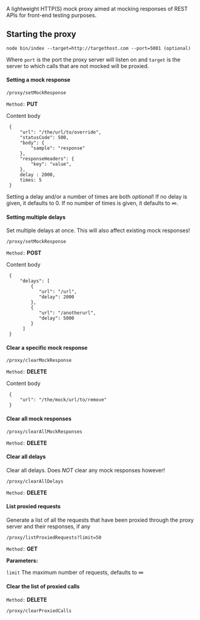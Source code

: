 A lightweight HTTP(S) mock proxy aimed at mocking responses of REST APIs for front-end testing purposes.


## Starting the proxy

``node bin/index --target=http://targethost.com --port=5001 (optional)``

Where ``port`` is the port the proxy server will listen on and ``target`` is the server to which calls that are not mocked will be proxied.


#### Setting a mock response

``/proxy/setMockResponse``

``Method:`` **PUT**

Content body

     {
         "url": "/the/url/to/override",
         "statusCode": 500,
         "body": {
             "sample": "response"
         },
         "responseHeaders": {
             "key": "value",
         },
         delay : 2000,
         times: 5
     }

Setting a delay and/or a number of times are both *optional*! If no delay is given, it defaults to 0. If no number of times is given, it defaults to ∞.

#### Setting multiple delays

Set multiple delays at once. This will also affect existing mock responses!

``/proxy/setMockResponse``

``Method:`` **POST**

Content body

     {
         "delays": [
             {
                "url": "/url",
                "delay": 2000
             },
             {
                "url": "/anotherurl",
                "delay": 5000
             }
          ]
     }


#### Clear a specific mock response

``/proxy/clearMockResponse``

``Method:`` **DELETE**

Content body

     {
         "url": "/the/mock/url/to/remove"
     }


#### Clear all mock responses

``/proxy/clearAllMockResponses``

``Method:`` **DELETE**


#### Clear all delays

Clear all delays. Does *NOT* clear any mock responses however!

``/proxy/clearAllDelays``

``Method:`` **DELETE**


#### List proxied requests

Generate a list of all the requests that have been proxied through the proxy server and their responses, if any

``/proxy/listProxiedRequests?limit=50``

``Method:`` **GET**

**Parameters:**

``limit`` The maximum number of requests, defaults to ∞


#### Clear the list of proxied calls

``Method:`` **DELETE**

``/proxy/clearProxiedCalls``
